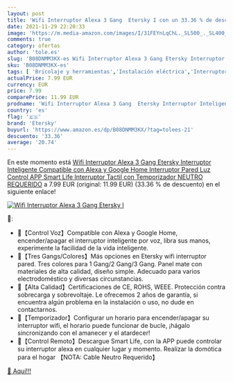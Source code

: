 ```yaml
---
layout: post
title: 'Wifi Interruptor Alexa 3 Gang  Etersky I con un 33.36 % de descuento'
date: 2021-11-29 22:20:33
image: 'https://m.media-amazon.com/images/I/31FEYnLqChL._SL500_._SL400_.jpg'
comments: true
category: ofertas
author: 'tole.es'
slug: 'B08DNMM3KX-es Wifi Interruptor Alexa 3 Gang Etersky Interruptor...'
sku: 'B08DNMM3KX-es'
tags: [ 'Bricolaje y herramientas','Instalación eléctrica','Interruptores y reguladores de luz','Reguladores de intensidad','alexa','etersky','google','home', ]
actualPrice: 7.99 EUR
currency: EUR
price: 7.99
comparePrice: 11.99 EUR
prodname: 'Wifi Interruptor Alexa 3 Gang  Etersky Interruptor Inteligente Compatible con Alexa y Google Home  Interruptor Pared Luz Control APP  Smart Life Interruptor Tactil con Temporizador NEUTRO REQUERIDO'
country: 'es'
flag: '🇪🇸'
brand: 'Etersky'
buyurl: 'https://www.amazon.es/dp/B08DNMM3KX/?tag=tolees-21'
descuento: '33.36'
average: '20.74'
---
```


En este momento está [Wifi Interruptor Alexa 3 Gang  Etersky Interruptor Inteligente Compatible con Alexa y Google Home  Interruptor Pared Luz Control APP  Smart Life Interruptor Tactil con Temporizador NEUTRO REQUERIDO](https://www.amazon.es/dp/B08DNMM3KX/?tag=tolees-21) a 7.99 EUR (original: 11.99 EUR) (33.36 %  de descuento) en el siguiente enlace!

[![Wifi Interruptor Alexa 3 Gang  Etersky I](https://m.media-amazon.com/images/I/31FEYnLqChL._SL500_._SL400_.jpg)](https://www.amazon.es/dp/B08DNMM3KX/?tag=tolees-21)

🔎:

- 🔸【Control Voz】Compatible con Alexa y Google Home, encender/apagar el interruptor inteligente por voz, libra sus manos, experimente la facilidad de la vida inteligente.
- 🔸【Tres Gangs/Colores】Más opciones en Etersky wifi interruptor pared. Tres colores para 1 Gang/2 Gang/3 Gang. Panel mate con materiales de alta calidad, diseño simple. Adecuado para varios electrodoméstico y diversas circunstancias.
- 🔸【Alta Calidad】Certificaciones de CE, ROHS, WEEE. Protección contra sobrecarga y sobrevoltaje. Le ofrecemos 2 años de garantía, si encuentra algún problema en la instalación o uso, no dude en contactarnos.
- 🔸【Temporizador】Configurar un horario para encender/apagar su interruptor wifi, el horario puede funcionar de bucle, ¡hágalo sincronizando con el amanecer y el atardecer!
- 🔸【Control Remoto】Descargue Smart Life, con la APP puede controlar su interruptor alexa en cualquier lugar y momento. Realizar la domótica para el hogar 【NOTA: Cable Neutro Requerido】

[🛒 Aquí!!!](https://www.amazon.es/dp/B08DNMM3KX/?tag=tolees-21)
